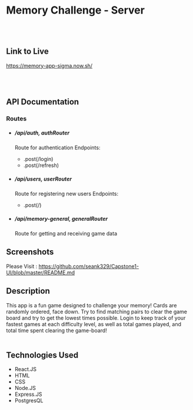 Memory Challenge - Server
=========================

   <br />
   <br />
   
Link to Live
------------
https://memory-app-sigma.now.sh/   

   <br />
   <br />
   
API Documentation
-----------------


  ### Routes ###


  * ##### /api/auth, authRouter
    Route for authentication
    Endpoints: 
      * .post(/login)
      * .post(/refresh)
         
  
  * ##### /api/users, userRouter
    Route for registering new users
    Endpoints:
      * .post(/)
  
  * ##### /api/memory-general, generalRouter
    Route for getting and receiving game data
  

       
   
   Screenshots
   -----------
   Please Visit : https://github.com/seank329/Capstone1-UI/blob/master/README.md
      
   Description
   -----------
   This app is a fun game designed to challenge your memory! Cards are randomly ordered, face down. Try to find matching 
   pairs to clear the game board and try to get the lowest times possible. Login to keep track of your fastest games at each
   difficulty level, as well as total games played, and total time spent clearing the game-board!
      <br />
      <br />

       
   Technologies Used
   -----------------
   * React.JS
   * HTML
   * CSS
   * Node.JS
   * Express.JS
   * PostgresQL
   
